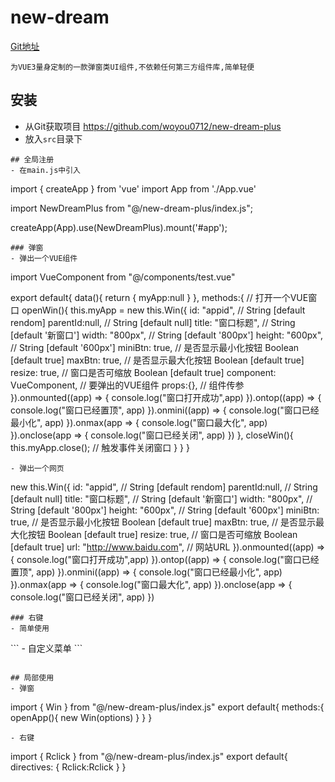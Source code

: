 # new-dream
[Git地址](https://github.com/woyou0712/new-dream-plus)
```
为VUE3量身定制的一款弹窗类UI组件,不依赖任何第三方组件库,简单轻便
```
## 安装

- 从Git获取项目 https://github.com/woyou0712/new-dream-plus
- 放入`src`目录下

```
## 全局注册
- 在main.js中引入

```
import { createApp } from 'vue'
import App from './App.vue'


import NewDreamPlus from "@/new-dream-plus/index.js";


createApp(App).use(NewDreamPlus).mount('#app');

```
### 弹窗
- 弹出一个VUE组件
```
import VueComponent from "@/components/test.vue"

export default{
  data(){
    return {
      myApp:null
    }
  },
  methods:{
    // 打开一个VUE窗口
    openWin(){
      this.myApp = new this.Win({
        id: "appid", // String [default rendom]
        parentId:null, // String [default null]
        title: "窗口标题", // String [default '新窗口']
        width: "800px", // String [default '800px']
        height: "600px", // String [default '600px']
        miniBtn: true, // 是否显示最小化按钮 Boolean [default true]
        maxBtn: true, // 是否显示最大化按钮 Boolean [default true]
        resize: true, // 窗口是否可缩放 Boolean [default true]
        component: VueComponent, // 要弹出的VUE组件
        props:{}, // 组件传参
      }).onmounted((app) => {
        console.log("窗口打开成功",app)
      }).ontop((app) => {
        console.log("窗口已经置顶", app)
      }).onmini((app) => {
        console.log("窗口已经最小化", app)
      }).onmax(app => {
        console.log("窗口最大化", app)
      }).onclose(app => {
        console.log("窗口已经关闭", app)
      })
    },
    closeWin(){
      this.myApp.close(); // 触发事件关闭窗口
    }
  }
}
```
- 弹出一个网页
```
new this.Win({
  id: "appid", // String [default rendom]
  parentId:null, // String [default null]
  title: "窗口标题", // String [default '新窗口']
  width: "800px", // String [default '800px']
  height: "600px", // String [default '600px']
  miniBtn: true, // 是否显示最小化按钮 Boolean [default true]
  maxBtn: true, // 是否显示最大化按钮 Boolean [default true]
  resize: true, // 窗口是否可缩放 Boolean [default true]
  url: "http://www.baidu.com", // 网站URL
}).onmounted((app) => {
  console.log("窗口打开成功",app)
}).ontop((app) => {
  console.log("窗口已经置顶", app)
}).onmini((app) => {
  console.log("窗口已经最小化", app)
}).onmax(app => {
  console.log("窗口最大化", app)
}).onclose(app => {
  console.log("窗口已经关闭", app)
})
```
### 右键
- 简单使用
```
<template>
  <div v-Rclick>右键点我</div>
</template>
```
- 自定义菜单
```
<template>
  <div v-Rclick="HomeMenu" data-key="1" data-data="2">右键点我</div>
</template>

<script>
export default {
  setup(){
    const HomeMenu = [
      {
        icon: null,
        name: "打印data-key",
        fn: (el)=>{
          console.log("data-key",el.getAttribute("data-key"))
        }
      },
      {
        icon: null,
        name: "打印data-data",
        fn: (el)=>{
          console.log("data-data",el.getAttribute("data-data"))
        }
      },
    ]
  }
}
</script>
```

## 局部使用
- 弹窗
```
import { Win } from "@/new-dream-plus/index.js"
export default{
  methods:{
    openApp(){
      new Win(options)
    }
  }
}

```
- 右键
```
import { Rclick } from "@/new-dream-plus/index.js"
export default{
  directives: {
    Rclick:Rclick
  }
}
```
